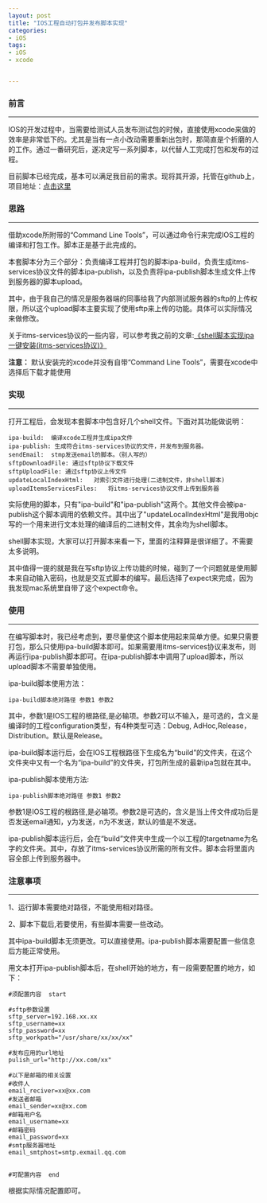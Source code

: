 ```yaml
---
layout: post
title: "IOS工程自动打包并发布脚本实现"
categories:
- iOS
tags:
- iOS
- xcode


---
```


### 前言

-----

IOS的开发过程中，当需要给测试人员发布测试包的时候，直接使用xcode来做的效率是非常低下的。尤其是当有一点小改动需要重新出包时，那简直是个折磨的人的工作。通过一番研究后，遂决定写一系列脚本，以代替人工完成打包和发布的过程。

目前脚本已经完成，基本可以满足我目前的需求。现将其开源，托管在github上，项目地址：[点击这里](https://github.com/webfrogs/xcode_shell)


### 思路

----

借助xcode所附带的“Command Line Tools”，可以通过命令行来完成IOS工程的编译和打包工作。脚本正是基于此完成的。

本套脚本分为三个部分：负责编译工程并打包的脚本ipa-build，负责生成itms-services协议文件的脚本ipa-publish，以及负责将ipa-publish脚本生成文件上传到服务器的脚本upload。

其中，由于我自己的情况是服务器端的同事给我了内部测试服务器的sftp的上传权限，所以这个upload脚本主要实现了使用sftp来上传的功能。具体可以实际情况来做修改。

关于itms-services协议的一些内容，可以参考我之前的文章:[《shell脚本实现ipa一键安装(itms-services协议)》](/2012/09/27/ipapublsh/)

**注意：** 默认安装完的xcode并没有自带“Command Line Tools”，需要在xcode中选择后下载才能使用

### 实现

----

打开工程后，会发现本套脚本中包含好几个shell文件。下面对其功能做说明：

	ipa-build: 	编译xcode工程并生成ipa文件
	ipa-publish: 生成符合itms-services协议的文件，并发布到服务器。
	sendEmail: 	stmp发送email的脚本。（别人写的）
	sftpDownloadFile: 通过sftp协议下载文件
	sftpUploadFile: 通过sftp协议上传文件
	updateLocalIndexHtml:	对索引文件进行处理(二进制文件，非shell脚本)
	uploadItemsServicesFiles:	将itms-services协议文件上传到服务器


实际使用的脚本，只有"ipa-build"和"ipa-publish"这两个。其他文件会被ipa-publish这个脚本调用的依赖文件。其中出了"updateLocalIndexHtml"是我用objc写的一个用来进行文本处理的编译后的二进制文件，其余均为shell脚本。

shell脚本实现，大家可以打开脚本来看一下，里面的注释算是很详细了。不需要太多说明。

其中值得一提的就是我在写sftp协议上传功能的时候，碰到了一个问题就是使用脚本来自动输入密码，也就是交互式脚本的编写。最后选择了expect来完成，因为我发现mac系统里自带了这个expect命令。

### 使用

----

在编写脚本时，我已经考虑到，要尽量使这个脚本使用起来简单方便。如果只需要打包，那么只使用ipa-build脚本即可。如果需要用itms-services协议来发布，则再运行ipa-publish脚本即可。在ipa-publish脚本中调用了upload脚本，所以upload脚本不需要单独使用。

ipa-build脚本使用方法：

	ipa-build脚本绝对路径 参数1 参数2

其中，参数1是IOS工程的根路径,是必输项。参数2可以不输入，是可选的，含义是编译时的工程configuration类型，有4种类型可选：Debug, AdHoc,Release， Distribution。默认是Release。

ipa-build脚本运行后，会在IOS工程根路径下生成名为“build”的文件夹，在这个文件夹中又有一个名为“ipa-build”的文件夹，打包所生成的最新ipa包就在其中。

ipa-publish脚本使用方法:

	ipa-publish脚本绝对路径 参数1 参数2

参数1是IOS工程的根路径,是必输项。参数2是可选的，含义是当上传文件成功后是否发送email通知，y为发送，n为不发送，默认的值是不发送。

ipa-publish脚本运行后，会在“build”文件夹中生成一个以工程的targetname为名字的文件夹。其中，存放了itms-services协议所需的所有文件。脚本会将里面内容全部上传到服务器中。

### 注意事项
----

1、运行脚本需要绝对路径，不能使用相对路径。

2、脚本下载后,若要使用，有些脚本需要一些改动。

其中ipa-build脚本无须更改。可以直接使用。ipa-publish脚本需要配置一些信息后方能正常使用。

用文本打开ipa-publish脚本后，在shell开始的地方，有一段需要配置的地方，如下：

	#须配置内容  start

	#sftp参数设置
	sftp_server=192.168.xx.xx
	sftp_username=xx
	sftp_password=xx
	sftp_workpath="/usr/share/xx/xx/xx"

	#发布应用的url地址
	pulish_url="http://xx.com/xx"

	#以下是邮箱的相关设置
	#收件人
	email_reciver=xx@xx.com
	#发送者邮箱
	email_sender=xx@xx.com
	#邮箱用户名
	email_username=xx
	#邮箱密码
	email_password=xx
	#smtp服务器地址
	email_smtphost=smtp.exmail.qq.com


	#可配置内容  end


根据实际情况配置即可。
